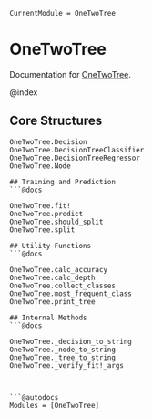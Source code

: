```@meta
CurrentModule = OneTwoTree
```

# OneTwoTree

Documentation for [OneTwoTree](https://github.com/nichtJakob/OneTwoTree.jl).

@index

## Core Structures
```@docs
OneTwoTree.Decision
OneTwoTree.DecisionTreeClassifier
OneTwoTree.DecisionTreeRegressor
OneTwoTree.Node

## Training and Prediction
```@docs

OneTwoTree.fit!
OneTwoTree.predict
OneTwoTree.should_split
OneTwoTree.split

## Utility Functions
```@docs

OneTwoTree.calc_accuracy
OneTwoTree.calc_depth
OneTwoTree.collect_classes
OneTwoTree.most_frequent_class
OneTwoTree.print_tree

## Internal Methods
```@docs

OneTwoTree._decision_to_string
OneTwoTree._node_to_string
OneTwoTree._tree_to_string
OneTwoTree._verify_fit!_args



```@autodocs
Modules = [OneTwoTree]
```